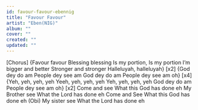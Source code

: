 ```yaml
---
id: favour-favour-ebennig
title: "Favour Favour"
artist: "Eben(NIG)"
album: ""
cover: ""
created: ""
updated: ""
---
```


[Chorus]
{Favour favour
Blessing blessing
Is my portion, Is my portion
I’m bigger and better
Stronger and stronger
Halleluyah, halleluyah} [x2]
{God dey do am
People dey see am
God dey do am
People dey see am oh} [x4]
{Yeh, yeh, yeh, yeh
Yeeh, yeh, yeh, yeh
Yeh, yeh, yeh, yeh
God dey do am
People dey see am oh} [x2]
Come and see
What this God has done eh
My Brother see
What the Lord has done eh
Come and See
What this God has done eh (Obi)
My sistеr see
What the Lord has done eh